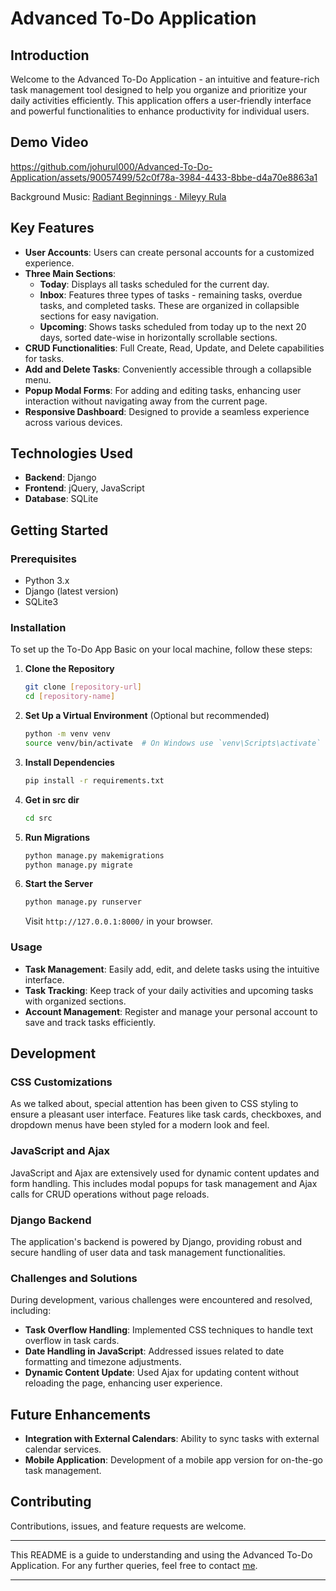 # Advanced To-Do Application

## Introduction
Welcome to the Advanced To-Do Application - an intuitive and feature-rich task management tool designed to help you organize and prioritize your daily activities efficiently. This application offers a user-friendly interface and powerful functionalities to enhance productivity for individual users.

## Demo Video

https://github.com/johurul000/Advanced-To-Do-Application/assets/90057499/52c0f78a-3984-4433-8bbe-d4a70e8863a1




Background Music: [Radiant Beginnings · Mileyy Rula](https://www.youtube.com/watch?v=sFXs568cVvc)

## Key Features
- **User Accounts**: Users can create personal accounts for a customized experience.
- **Three Main Sections**:
  - **Today**: Displays all tasks scheduled for the current day.
  - **Inbox**: Features three types of tasks - remaining tasks, overdue tasks, and completed tasks. These are organized in collapsible sections for easy navigation.
  - **Upcoming**: Shows tasks scheduled from today up to the next 20 days, sorted date-wise in horizontally scrollable sections.
- **CRUD Functionalities**: Full Create, Read, Update, and Delete capabilities for tasks.
- **Add and Delete Tasks**: Conveniently accessible through a collapsible menu.
- **Popup Modal Forms**: For adding and editing tasks, enhancing user interaction without navigating away from the current page.
- **Responsive Dashboard**: Designed to provide a seamless experience across various devices.

## Technologies Used
- **Backend**: Django
- **Frontend**: jQuery, JavaScript
- **Database**: SQLite


## Getting Started

### Prerequisites
- Python 3.x
- Django (latest version)
- SQLite3

### Installation

To set up the To-Do App Basic on your local machine, follow these steps:

1. **Clone the Repository**
   ```bash
   git clone [repository-url]
   cd [repository-name]
   ```

2. **Set Up a Virtual Environment** (Optional but recommended)
   ```bash
   python -m venv venv
   source venv/bin/activate  # On Windows use `venv\Scripts\activate`
   ```

3. **Install Dependencies**
   ```bash
   pip install -r requirements.txt
   ```

4. **Get in src dir**
   ```bash
   cd src
   ```

5. **Run Migrations**
   ```bash
   python manage.py makemigrations
   python manage.py migrate
   ```

6. **Start the Server**
   ```bash
   python manage.py runserver
   ```

   Visit `http://127.0.0.1:8000/` in your browser.

### Usage
- **Task Management**: Easily add, edit, and delete tasks using the intuitive interface.
- **Task Tracking**: Keep track of your daily activities and upcoming tasks with organized sections.
- **Account Management**: Register and manage your personal account to save and track tasks efficiently.

## Development

### CSS Customizations
As we talked about, special attention has been given to CSS styling to ensure a pleasant user interface. Features like task cards, checkboxes, and dropdown menus have been styled for a modern look and feel.

### JavaScript and Ajax
JavaScript and Ajax are extensively used for dynamic content updates and form handling. This includes modal popups for task management and Ajax calls for CRUD operations without page reloads.

### Django Backend
The application's backend is powered by Django, providing robust and secure handling of user data and task management functionalities.

### Challenges and Solutions
During development, various challenges were encountered and resolved, including:
- **Task Overflow Handling**: Implemented CSS techniques to handle text overflow in task cards.
- **Date Handling in JavaScript**: Addressed issues related to date formatting and timezone adjustments.
- **Dynamic Content Update**: Used Ajax for updating content without reloading the page, enhancing user experience.

## Future Enhancements
- **Integration with External Calendars**: Ability to sync tasks with external calendar services.
- **Mobile Application**: Development of a mobile app version for on-the-go task management.

## Contributing
Contributions, issues, and feature requests are welcome.


---

This README is a guide to understanding and using the Advanced To-Do Application. For any further queries, feel free to contact [me](https://twitter.com/johurulmaz).

---
